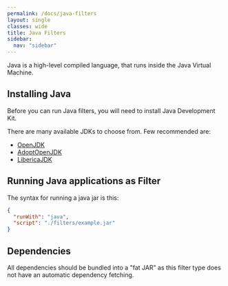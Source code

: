 ```yaml
---
permalink: /docs/java-filters
layout: single
classes: wide
title: Java Filters
sidebar:
  nav: "sidebar"
---
```


Java is a high-level compiled language, that runs inside the Java Virtual Machine.

## Installing Java

Before you can run Java filters, you will need to install Java Development Kit.

There are many available JDKs to choose from. Few recommended are:
 - [OpenJDK](https://jdk.java.net/)
 - [AdoptOpenJDK](https://adoptopenjdk.net/)
 - [LibericaJDK](https://bell-sw.com/pages/downloads/)

## Running Java applications as Filter

The syntax for running a java jar is this:

```json
{
  "runWith": "java",
  "script": "./filters/example.jar"
}
```

## Dependencies

All dependencies should be bundled into a "fat JAR" as this filter type does not have an automatic dependency fetching.

